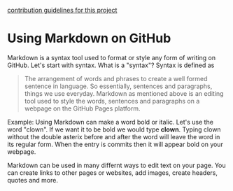 [contribution guidelines for this project](resources/contributing.md)

# Using Markdown on GitHub

Markdown is a syntax tool used to format or style any form of writing on GitHub. Let's start with syntax. What is a "syntax"? Syntax is defined as
> The arrangement of words and phrases to create a well formed sentence in language.
So essentially, sentences and paragraphs, things we use everyday.
Markdown as mentioned above is an editing tool used to style the words, sentences and paragraphs on a webpage on the GitHub Pages platform.

Example: Using Markdown can make a word bold or italic.
Let's use the word "clown". If we want it to be bold we would type **clown**. 
Typing clown without the double asterix before and after the word will leave the word in its regular form. When the entry is commits then it will appear bold on your webpage.

Markdown can be used in many differnt ways to edit text on your page. You can create links to other pages or websites, add images, create headers, quotes and more. 


